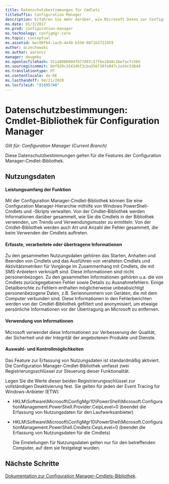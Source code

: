 ```yaml
---
title: Datenschutzbestimmungen für Cmdlets
titleSuffix: Configuration Manager
description: Erfahren Sie mehr darüber, wie Microsoft Daten zur Configuration Manager-Cmdlets sammelt und verwendet.
ms.date: 01/3/2017
ms.prod: configuration-manager
ms.technology: configmgr-core
ms.topic: conceptual
ms.assetid: bec00fb4-1ac0-4e49-b330-0871b3722459
author: aczechowski
ms.author: aaroncz
manager: dougeby
ms.openlocfilehash: 551a8086894f877d07c57fbe2848c2befacfc5b5
ms.sourcegitcommit: bbf820c35414bf2cba356f30fe047c1a34c5384d
ms.translationtype: HT
ms.contentlocale: de-DE
ms.lasthandoff: 04/21/2020
ms.locfileid: "81695748"
---
```

# <a name="configuration-manager-cmdlet-library-privacy-statement"></a>Datenschutzbestimmungen: Cmdlet-Bibliothek für Configuration Manager

*Gilt für: Configuration Manager (Current Branch)*

Diese Datenschutzbestimmungen gelten für die Features der Configuration Manager-Cmdlet-Bibliothek.  

## <a name="usage-data"></a>Nutzungsdaten  

#### <a name="what-this-feature-does"></a>Leistungsumfang der Funktion

Mit der Configuration Manager-Cmdlet-Bibliothek können Sie eine Configuration Manager-Hierarchie mithilfe von Windows PowerShell-Cmdlets und -Skripts verwalten. Von der Cmdlet-Bibliothek werden Informationen darüber gesammelt, wie Sie die Cmdlets in der Bibliothek verwenden, um Trends und Verwendungsmuster zu ermitteln. Von der Cmdlet-Bibliothek werden auch Art und Anzahl der Fehler gesammelt, die beim Verwenden der Cmdlets auftreten.  

#### <a name="information-collected-processed-or-transmitted"></a>Erfasste, verarbeitete oder übertragene Informationen
   
Zu den gesammelten Nutzungsdaten gehören das Starten, Anhalten und Beenden von Cmdlets und das Ausführen von veralteten Cmdlets und Aktivitätsmetriken für Vorgänge im Zusammenhang mit Cmdlets, die mit SMS-Anbietern verknüpft sind. Diese Informationen sind nicht personenbezogen. Zu den gesammelten Informationen gehören u.a. die von Cmdlets zurückgegebenen Fehler sowie Details zu Ausnahmefehlern. Einige Detailberichte zu Fehlern enthalten möglicherweise unbeabsichtigt personenbezogene Daten, z.B. Seriennummern von Geräten, die mit dem Computer verbunden sind. Diese Informationen in den Fehlerberichten werden von der Cmdlet-Bibliothek gefiltert und anonymisiert, um etwaige persönliche Informationen vor der Übertragung an Microsoft zu entfernen.  

#### <a name="use-of-information"></a>Verwendung von Informationen
   
Microsoft verwendet diese Informationen zur Verbesserung der Qualität, der Sicherheit und der Integrität der angebotenen Produkte und Dienste.  

#### <a name="choicecontrol"></a>Auswahl- und Kontrollmöglichkeiten   

Das Feature zur Erfassung von Nutzungsdaten ist standardmäßig aktiviert. Die Configuration Manager-Cmdlet-Bibliothek umfasst zwei Registrierungsschlüssel zur Steuerung dieser Funktionalität.  

 Legen Sie die Werte dieser beiden Registrierungsschlüssel zur vollständigen Deaktivierung fest. Sie gelten für jeden der Event Tracing for Windows-Anbieter (ETW):  

- HKLM\Software\Microsoft\ConfigMgr10\PowerShell\Microsoft.ConfigurationManagement.PowerShell.Provider:CeipLevel=0 (beendet die Erfassung von Nutzungsdaten für den Laufwerksanbieter)  

- HKLM\Software\Microsoft\ConfigMgr10\PowerShell\Microsoft.ConfigurationManagement.PowerShell.Cmdlets:CeipLevel=0 (beendet die Erfassung von Nutzungsdaten für die Cmdlets)  

  Die Einstellungen für Nutzungsdaten gelten nur für den betreffenden Computer, auf dem sie festgelegt wurden.  


## <a name="next-steps"></a>Nächste Schritte

[Dokumentation zur Configuration Manager-Cmdlets-Bibliothek](https://docs.microsoft.com/powershell/sccm/configurationmanager/).   

